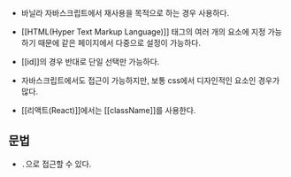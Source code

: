 - 바닐라 자바스크립트에서 재사용을 목적으로 하는 경우 사용하다.
- [[HTML(Hyper Text Markup Language)]] 태그의 여러 개의 요소에 지정 가능하기 때문에 같은 페이지에서 다중으로 설정이 가능하다.
- [[id]]의 경우 반대로 단일 선택만 가능하다.

- 자바스크립트에서도 접근이 가능하지만, 보통 css에서 디자인적인 요소인 경우가 많다.

- [[리액트(React)]]에서는 [[className]]를 사용한다.


## 문법

- `.`으로 접근할 수 있다.